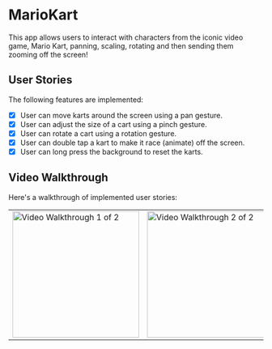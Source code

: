 # MarioKart
This app allows users to interact with characters from the iconic video game, Mario Kart, panning, scaling, rotating and then sending them zooming off the screen!

## User Stories

The following features are implemented:

- [X] User can move karts around the screen using a pan gesture.
- [X] User can adjust the size of a cart using a pinch gesture.
- [X] User can rotate a cart using a rotation gesture.
- [X] User can double tap a kart to make it race (animate) off the screen.
- [X] User can long press the background to reset the karts.

## Video Walkthrough

Here's a walkthrough of implemented user stories:

<table><tr>
<td> <img src='http://g.recordit.co/wH5FdXLTUV.gif' title='Video Walkthrough (1/2)' width='250' alt='Video Walkthrough 1 of 2' /> </td>
<td> <img src='http://g.recordit.co/D5AF8xIMf3.gif' title='Video Walkthrough (2/2)' width='250' alt='Video Walkthrough 2 of 2' /> </td>
 <td> <img src='https://media.giphy.com/media/MjZYp9cflR14nwIQeb/giphy.gif' title='Video Walkthrough (2/2)' width='250' alt='Video Walkthrough 2 of 2' /> </td>
</tr></table>

